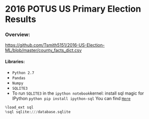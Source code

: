 # 2016 POTUS US Primary Election Results 

### Overview: 
  
  https://github.com/Tsmith5151/2016-US-Election-ML/blob/master/county_facts_dict.csv

#### Libraries:
  - `Python 2.7`
  - `Pandas`
  - `Numpy`
  - `SQLITE3`
  - To run `SQLITE3` in the `ipython notebook`kernel: install sql magic for IPython
     ```python pip install ipython-sql```
    You can find [`Here`](https://github.com/catherinedevlin/ipython-sql)

``` python
%load_ext sql
%sql sqlite:///database.sqlite
```

